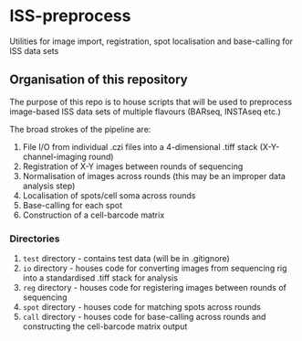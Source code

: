 # ISS-preprocess
Utilities for image import, registration, spot localisation and base-calling for ISS data sets

## Organisation of this repository

The purpose of this repo is to house scripts that will be used to preprocess image-based ISS data sets of multiple flavours (BARseq, INSTAseq etc.)

The broad strokes of the pipeline are:

1. File I/O from individual .czi files into a 4-dimensional .tiff stack (X-Y-channel-imaging round)
2. Registration of X-Y images between rounds of sequencing
3. Normalisation of images across rounds (this may be an improper data analysis step)
4. Localisation of spots/cell soma across rounds
5. Base-calling for each spot
6. Construction of a cell-barcode matrix

### Directories

1. `test` directory - contains test data (will be in .gitignore)
2. `io` directory - houses code for converting images from sequencing rig into a standardised .tiff stack for analysis
3. `reg` directory - houses code for registering images between rounds of sequencing
4. `spot` directory - houses code for matching spots across rounds
5. `call` directory - houses code for base-calling across rounds and constructing the cell-barcode matrix output
